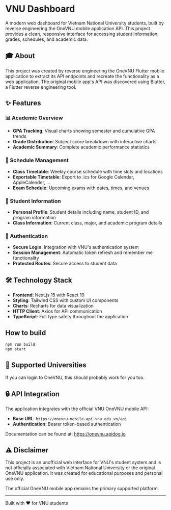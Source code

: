 # VNU Dashboard

A modern web dashboard for Vietnam National University students, built by reverse engineering the OneVNU mobile application API. This project provides a clean, responsive interface for accessing student information, grades, schedules, and academic data.

## 🎓 About

This project was created by reverse engineering the OneVNU Flutter mobile application to extract its API endpoints and recreate the functionality as a web application. The original mobile app's API was discovered using Blutter, a Flutter reverse engineering tool.

## ✨ Features

### 📊 Academic Overview
- **GPA Tracking**: Visual charts showing semester and cumulative GPA trends
- **Grade Distribution**: Subject score breakdown with interactive charts
- **Academic Summary**: Complete academic performance statistics

### 📅 Schedule Management
- **Class Timetable**: Weekly course schedule with time slots and locations
- **Exportable Timetable**: Export to .ics for Google Calendar, AppleCalender, ...
- **Exam Schedule**: Upcoming exams with dates, times, and venues

### 🎯 Student Information
- **Personal Profile**: Student details including name, student ID, and program information
- **Class Information**: Current class, major, and academic program details

### 🔐 Authentication
- **Secure Login**: Integration with VNU's authentication system
- **Session Management**: Automatic token refresh and remember me functionality
- **Protected Routes**: Secure access to student data

## 🛠 Technology Stack

- **Frontend**: Next.js 15 with React 19
- **Styling**: Tailwind CSS with custom UI components
- **Charts**: Recharts for data visualization
- **HTTP Client**: Axios for API communication
- **TypeScript**: Full type safety throughout the application

## How to build


```bash
npm run build
npm start
```

## 🏫 Supported Universities

If you can login to OneVNU, this should probably work for you too.


## 🔒 API Integration

The application integrates with the official VNU OneVNU mobile API:
- **Base URL**: `https://onevnu-mobile-api.vnu.edu.vn/api`
- **Authentication**: Bearer token-based authentication
  
Documentation can be found at: https://onevnu.apidog.io

## ⚠️ Disclaimer

This project is an unofficial web interface for VNU's student system and is not officially associated with Vietnam National University or the original OneVNU application. It was created for educational purposes and personal use only. 

The official OneVNU mobile app remains the primary supported platform.

---

Built with ❤️ for VNU students